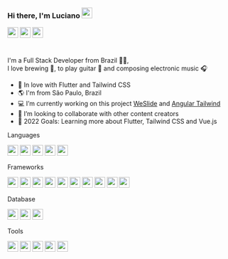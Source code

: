 ### Hi there, I'm Luciano <img src="https://github.com/TheDudeThatCode/TheDudeThatCode/blob/master/Assets/Hi.gif" width="24px"> 

<a href="https://www.linkedin.com/in/lucianowork"><img height= "24" src= "https://img.shields.io/badge/LinkedIn-0077B5?style=for-the-badge&logo=linkedin&logoColor=white"></a>
<a href="https://www.instagram.com/lanno__"><img height= "24" src= "https://img.shields.io/badge/Instagram-E4405F?style=for-the-badge&logo=instagram&logoColor=white"></a>
<a href="mailto:workingluciano@gmail.com"><img height= "24" src= "https://img.shields.io/badge/Gmail-D14836?style=for-the-badge&logo=gmail&logoColor=white"></a>

#
I'm a Full Stack Developer from Brazil 💚💛,</br>
I love brewing 🍺, to play guitar 🎸 and composing electronic music 🎧

* 💙 In love with Flutter and Tailwind CSS
* 🌎 I'm from São Paulo, Brazil
* 💻 I’m currently working on this project [WeSlide][we_slide] and [Angular Tailwind][angular-tailwind] 
* 🤝 I’m looking to collaborate with other content creators
* 🥅 2022 Goals: Learning more about Flutter, Tailwind CSS and Vue.js

[we_slide]: https://github.com/luciano-work/we_slide
[angular-tailwind]: https://github.com/luciano-work/angular-tailwind

Languages

<a href="https://dart.dev/"><img height= "24" src= "https://img.shields.io/badge/Dart-0175C2?style=for-the-badge&logo=dart&logoColor=white"></a>
<a href="https://www.javascript.com/"><img height= "24" src= "https://img.shields.io/badge/JavaScript-323330?style=for-the-badge&logo=javascript&logoColor=F7DF1E"></a>
<a href="https://docs.microsoft.com/pt-br/dotnet/csharp/"><img height= "24" src= "https://img.shields.io/badge/C%23-239120?style=for-the-badge&logo=c-sharp&logoColor=white"></a>
<a href="https://www.php.net/"><img height= "24" src= "https://img.shields.io/badge/PHP-777BB4?style=for-the-badge&logo=php&logoColor=white"></a>
<a href="https://www.typescriptlang.org/"><img height= "24" src= "https://img.shields.io/badge/TypeScript-007ACC?style=for-the-badge&logo=typescript&logoColor=white"></a>

Frameworks

<a href="https://laravel.com/"><img height= "24" src= "https://img.shields.io/badge/Laravel-FF2D20?style=for-the-badge&logo=laravel&logoColor=white"></a>
<a href="https://flutter.dev/"><img height= "24" src= "https://img.shields.io/badge/Flutter-02569B?style=for-the-badge&logo=flutter&logoColor=white"></a>
<a href="https://angular.io"><img height= "24" src= "https://img.shields.io/badge/Angular-DD0031?style=for-the-badge&logo=angular&logoColor=white"></a>
<a href="https://angularjs.org/"><img height= "24" src= "https://img.shields.io/badge/AngularJS-E23237?style=for-the-badge&logo=angularjs&logoColor=white"></a>
<a href="https://getbootstrap.com/"><img height= "24" src= "https://img.shields.io/badge/Bootstrap-563D7C?style=for-the-badge&logo=bootstrap&logoColor=white"></a>
<a href="https://nodejs.org/en/"><img height= "24" src= "https://img.shields.io/badge/Node.js-339933?style=for-the-badge&logo=nodedotjs&logoColor=white"></a>
<a href="https://developer.mozilla.org/pt-BR/docs/Web/HTML/Element"><img height= "24" src= "https://img.shields.io/badge/HTML5-E34F26?style=for-the-badge&logo=html5&logoColor=white"></a>
<a href="https://developer.mozilla.org/pt-BR/docs/Web/CSS"><img height= "24" src= "https://img.shields.io/badge/CSS3-1572B6?style=for-the-badge&logo=css3&logoColor=white"></a>
<a href="https://jquery.com/"><img height= "24" src= "https://img.shields.io/badge/jQuery-0769AD?style=for-the-badge&logo=jquery&logoColor=white"></a>
<a href="https://www.json.org/json-en.html"><img height= "24" src= "https://img.shields.io/badge/json-5E5C5C?style=for-the-badge&logo=json&logoColor=white"></a>

Database

<a href="https://www.sqlite.org/"><img height= "24" src= "https://img.shields.io/badge/SQLite-07405E?style=for-the-badge&logo=sqlite&logoColor=white"></a>
<a href="https://www.mysql.com/"><img height= "24" src= "https://img.shields.io/badge/MySQL-00000F?style=for-the-badge&logo=mysql&logoColor=white"></a>
<a href="https://www.microsoft.com/sql-server/"><img height= "24" src= "https://img.shields.io/badge/Microsoft_SQL-CC2927?style=for-the-badge&logo=microsoft-sql-server&logoColor=white"></a>


Tools

<a href="https://code.visualstudio.com/"><img height= "24" src= "https://img.shields.io/badge/VS_Code-0078D4?style=for-the-badge&logo=visual%20studio%20code&logoColor=white"></a>
<a href="https://www.npmjs.com/"><img height= "24" src= "https://img.shields.io/badge/npm-CB3837?style=for-the-badge&logo=npm&logoColor=white"></a>
<a href="https://www.apache.org/"><img height= "24" src= "https://img.shields.io/badge/Apache-CA2136?style=for-the-badge&logo=apache&logoColor=white"></a>
<a href="https://git-scm.com/"><img height= "24" src= "https://img.shields.io/badge/Git-E34F26?style=for-the-badge&logo=git&logoColor=white"></a>
<a href="https://www.microsoft.com/windows/"><img height= "24" src= "https://img.shields.io/badge/Windows-017AD7?style=for-the-badge&logo=windows&logoColor=white"></a>






